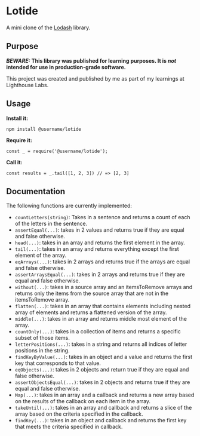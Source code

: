 # Lotide

A mini clone of the [Lodash](https://lodash.com) library.

## Purpose

**_BEWARE:_ This library was published for learning purposes. It is _not_ intended for use in production-grade software.**

This project was created and published by me as part of my learnings at Lighthouse Labs. 

## Usage

**Install it:**

`npm install @username/lotide`

**Require it:**

`const _ = require('@username/lotide');`

**Call it:**

`const results = _.tail([1, 2, 3]) // => [2, 3]`

## Documentation

The following functions are currently implemented:

* `countLetters(string)`: Takes in a sentence and returns a count of each of the letters in the sentence.
* `assertEqual(...)`: takes in 2 values and returns true if they are equal and false otherwise.
* `head(...)`: takes in an array and returns the first element in the array.
* `tail(...)`: takes in an array and returns everything except the first element of the array.
* `eqArrays(...)`: takes in 2 arrays and returns true if the arrays are equal and false otherwise.
* `assertArraysEqual(...)`: takes in 2 arrays and returns true if they are equal and false otherwise.
* `without(...)`: takes in a source array and an itemsToRemove arrays and returns only the items from the source array that are not in the itemsToRemove array.
* `flatten(...)`: takes in an array that contains elements including nested array of elements and returns a flattened version of the array.
* `middle(...)`: takes in an array and returns middle most element of the array.
* `countOnly(...)`: takes in a collection of items and returns a specific subset of those items.
* `letterPositions(...)`: takes in a string and returns all indices of letter positions in the string.
* `findKeyByValue(...)`: takes in an object and a value and returns the first key that corresponds to that value.
* `eqObjects(...)`: takes in 2 objects and return true if they are equal and false otherwise.
* `assertObjectsEqual(...)`: takes in 2 objects and returns true if they are equal and false otherwise.
* `Map(...)`: takes in an array and a callback and returns a new array based on the results of the callback on each item in the array.
* `takeUntil(...)`: takes in an array and callback and returns a slice of the array based on the criteria specified in the callback.
* `findKey(...)`: takes in an object and callback and returns the first key that meets the criteria specified in callback.


